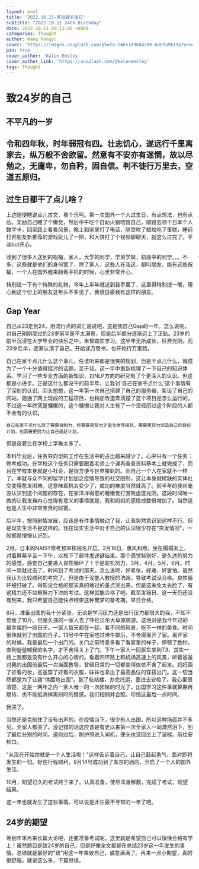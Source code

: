 ```yaml
---
layout: post
title: '2022.10.21-贰拾肆岁生日'
subtitle: "2022.10.21 24th Birthday"
date: 2022-10-21 09:12:00 +0800
categories: Thought
author: Wang Tongyu
cover: 'https://images.unsplash.com/photo-1465189684280-6a8fa9b19a7a?w=1600&q=900'
pin: true
cover_author: 'Kalen Emsley'
cover_author_link: 'https://unsplash.com/@kalenemsley'
tags: Thought
---
```


# 致24岁的自己
## 不平凡的一岁

## 令和四年秋，时年弱冠有四。壮志饥心，遂远行千里离家去，纵万般不舍欲留。然意有不安亦有迷惘，故以尽勉之，无庸卑，勿自矜，固自信。判不徒行万里去，空道五原归。

## 过生日都干了点儿啥？

上边随便瞎说点儿古文，看个乐呵。第一次国外一个人过生日，有点想法，也有点怂。奖励自己睡了个懒觉，然后中午吃个自助火锅喂饱自己，顺路去领个日本个人数字卡，回家路上看看风景，晚上和家里打了电话，隔空吹了蜡烛吃了蛋糕，睡前打开朋友新推荐的游戏玩儿了一把，和大饼打了个视频聊聊天，就这么过完了。平淡but开心。

收到了很多人送到的祝福，家人，大学的同学，学弟学妹，初高中的同学。。。不多，这些就是他们的身份罢了，除了家人，这些人在我这，都叫朋友。能有这些祝福，一个人在国外醒来翻看手机的时候，心里非常开心。

特别说一下有个特殊的礼物，今年上半年就送到我手里了，这里得特别提一嘴，用心到这个份上的朋友这年头不多见了，我很自豪我有这样的朋友。

## Gap Year

自己从23走到24，用流行点的词汇说说吧，这是我自己Gap的一年。怎么说呢，对自己刚刚度过的23岁前半是不太满意，但是后半部分逐渐迈上了正轨。23岁的前半沉浸在大学毕业的快乐之中，未曾踏实学习。这半年无所成长，枉费光阴。而23岁后半，逐渐认清了自己。开始读万卷书，也开始行万里路。

自己在家干点儿什么这个事儿，任谁听来都是很爽的规划，但是干点儿什么，就成为了一个十分值得探讨的话题。至于我，这一年中重新梳理了一下自己的知识体系。学习了一些专业方面的新知识，对NLP方向的研究有了个更深入的认识。但这都是小进步。正是这什么都没干的前半年，让我对'自己在家干点什么'这个事情有了深刻的认识。回头想想，这一年第一次自己搭建了自己的服务器，架设了自己的网站。跑通了网上现成的工程项目，也稍加改造弄清楚了这个项目是怎么运行的。不过这一年终究是慵懒的，这个慵懒让我对人生有了一个没经历过这个阶段的人都不会有的认识。

`自己在家干点什么除了需要自制力，你需要更努力才能与世界接轨，需要更努力创造自己的目标计划，也需要更努力让自己追赶计划。`

但是这要比在学校上学难太多了。

本科毕业后，任务导向型的工作在生活中的占比越来越少了。心中只有一个任务：修考成功。在学校这个任务只需要跟着老师上个课再查查资料基本上就完成了，而且在学校本身就是小社会，是很方便与世界接轨的。而自己一个人在家就不一样了。本就与众不同的留学计划加之疫情导致的社交限制，这让本身就稀缺的实体社交变得愈发困难。这意味着机会变少了，成功的难度当然就高了。前半年的我丝毫没认识到这个问题的存在，在家洋洋得意的睡懒觉打游戏虚度光阴。这段时间唯一做的让我发自内心觉得有意义的事情就是，我和妈妈的感情成数倍增加了。当然这也是人生中非常宝贵的财富。

后半年，按照剧情发展，应该是有件事情触动了我，让我突然意识到这样不行。但是现实生活不是这样的。我在现实生活中对于自己的认识很少存在"突发情况"，一般都是慢慢认识到。

2月，日本的NAIST修考预审核报名开启。2月16日，惠风和煦，坐在榻榻米上，对着屏幕辛苦一下午，以按下了邮件发送键结束。那个感觉特别好，是久违的努力的感觉。感觉自己要进入良性循环了！于是趁机努力，3月，4月，5月，6月。时间一晃就过去了。时间到了考试的那天。怎么说呢，好紧张，好难，好害怕。虽然我认为比较顺利的考完了。但是由于没能入教授的法眼，导致考试没合格。良性循环被打破了。得知没合格的那天真的难过的差点哭出来，但是这未免太丢脸了，有这精力还不如努努力下次的考试。这样就能合格了吧。截至发稿日，这一天仍还没有到来。我只希望自己能快点结束这种噩梦的备考期，早日合格。

8月，准备出国的我十分紧张，无论是学习压力还是出行压力都很大的我，不知不觉瘦了10斤。但是久违的一家人去了呼伦贝尔大草原旅游。这绝对是我今年过的最幸福的一段日子。一家人每天都在一起，看不同的风景，吃不一样的美食。时间很快就到了出国的日子。13号中午在家吃过烤牛排后，不舍得离开了家。离开家的时候，我是最后一个出门的。关门之前特意多看了看家里的样子，停顿了数秒，直到爸爸喊我的名字，才不舍得关上了门。下午一家人一同驱车来到T3，其实一路上我都是没有什么开心的心情的。看着四环路上和机场高速上的风景，听着爸爸对我的出国前最后一次当面教导，曾经日常的一切都变得依依不舍了起来。妈妈画了好看的妆，爸爸穿了好看的衣服，妹妹也拿出了最高品位的穿搭出门。这一切当然都是为了让我"体面地出国"。到了航站楼，办完托运，要进去安检了。我心里很清楚，这是一两年之内一家人唯一的一次团聚的时光了。出国学习这件事就算期再期待，也不能抵消掉离别时的情感。我们相拥并合照，珍惜这最后一点时间。

我哭了。

当然还是克制住了没有出声的。在疫情当下，很少有人出国，所以这种场面并不多见。全家人都哭了。没记错的话这应该是有史以来第一次全家人一同潸然泪下，到了最后分别的时间，道别过后，刷护照进入闸机，便头也没回坐上了滚梯，前往安检口。

"从现在开始你就是一个人生活啦！"这样告诉着自己，让自己鼓起勇气，面对即将发生的一切。好在行程顺利，8月14号成功到了东京的酒店，开启了一个人的国外生活。

10月，盼望已久的考试终于来了。认真准备，使尽浑身解数，完成了考试，盼望结果。

这一年也就发生了这些事情。可以说是此生最不寻常的一年了吧。

## 24岁的期望

等到年末再来长篇大论吧，还要准备考试呢。这里就是希望自己可以快快合格有学上！虽然题目是致24岁的自己，但是好像全文都是在总结23岁这一年发生的事情。总结就是最好的"致"用这一年来致自己，诚意满满了。再来一点小期望，真的很舒服。就说这么多，下篇继续。